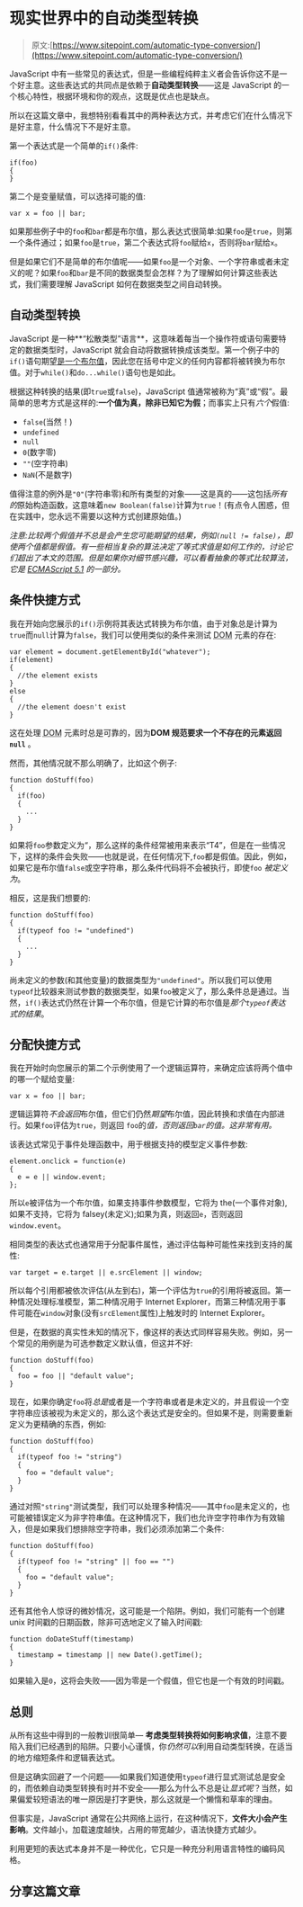 # 现实世界中的自动类型转换

> 原文:[https://www.sitepoint.com/automatic-type-conversion/](https://www.sitepoint.com/automatic-type-conversion/)

JavaScript 中有一些常见的表达式，但是一些编程纯粹主义者会告诉你这不是一个好主意。这些表达式的共同点是依赖于**自动类型转换**——这是 JavaScript 的一个核心特性，根据环境和你的观点，这既是优点也是缺点。

所以在这篇文章中，我想特别看看其中的两种表达方式，并考虑它们在什么情况下是好主意，什么情况下不是好主意。

第一个表达式是一个简单的`if()`条件:

```
if(foo)
{
}
```

第二个是变量赋值，可以选择可能的值:

```
var x = foo || bar;
```

如果那些例子中的`foo`和`bar`都是布尔值，那么表达式很简单:如果`foo`是`true`，则第一个条件通过；如果`foo`是`true`，第二个表达式将`foo`赋给`x`，否则将`bar`赋给`x`。

但是如果它们不是简单的布尔值呢——如果`foo`是一个对象、一个字符串或者未定义的呢？如果`foo`和`bar`是不同的数据类型会怎样？为了理解如何计算这些表达式，我们需要理解 JavaScript 如何在数据类型之间自动转换。

## 自动类型转换

JavaScript 是一种**“松散类型”语言**，这意味着每当一个操作符或语句需要特定的数据类型时，JavaScript 就会自动将数据转换成该类型。第一个例子中的`if()`语句期望[是一个布尔值](https://www.sitepoint.com/boolean-data-type/)，因此您在括号中定义的任何内容都将被转换为布尔值。对于`while()`和`do...while()`语句也是如此。

根据这种转换的结果(即`true`或`false`)，JavaScript 值通常被称为“真”或“假”。最简单的思考方式是这样的:**一个值为真，除非已知它为假**；而事实上只有*六个*假值:

*   `false`(当然！)
*   `undefined`
*   `null`
*   `0`(数字零)
*   `""`(空字符串)
*   `NaN`(不是数字)

值得注意的例外是`"0"`(字符串零)和所有类型的对象——这是真的——这包括*所有的*原始构造函数，这意味着`new Boolean(false)`计算为`true`！(有点令人困惑，但在实践中，您永远不需要以这种方式创建原始值。)

*注意:比较两个假值并不总是会产生您可能期望的结果，例如`(null != false)`，即使两个值都是假值。有一些相当复杂的算法决定了等式求值是如何工作的，讨论它们超出了本文的范围。但是如果你对细节感兴趣，可以看看抽象的等式比较算法，它是 [ECMAScript 5.1](http://ecma-international.org/ecma-262/5.1/) 的一部分。*

## 条件快捷方式

我在开始向您展示的`if()`示例将其表达式转换为布尔值，由于对象总是计算为`true`而`null`计算为`false`，我们可以使用类似的条件来测试 <abbr title="Document Object Model">DOM</abbr> 元素的存在:

```
var element = document.getElementById("whatever");
if(element)
{
  //the element exists
}
else
{
  //the element doesn't exist
}
```

这在处理 <abbr title="Document Object Model">DOM</abbr> 元素时总是可靠的，因为**DOM 规范要求一个不存在的元素返回`null`** 。

然而，其他情况就不那么明确了，比如这个例子:

```
function doStuff(foo)
{
  if(foo)
  {
    ...
  }
}
```

如果将`foo`参数定义为“，那么这样的条件经常被用来表示“T4”，但是在一些情况下，这样的条件会失败——也就是说，在任何情况下,`foo`都是假值。因此，例如，如果它是布尔值`false`或空字符串，那么条件代码将不会被执行，即使`foo` *被定义为*。

相反，这是我们想要的:

```
function doStuff(foo)
{
  if(typeof foo != "undefined")
  {
    ...
  }
}
```

尚未定义的参数(和其他变量)的数据类型为`"undefined"`。所以我们可以使用`typeof`比较器来测试参数的数据类型，如果`foo`被定义了，那么条件总是通过。当然，`if()`表达式仍然在计算一个布尔值，但是它计算的布尔值是*那个`typeof`表达式的结果*。

## 分配快捷方式

我在开始时向您展示的第二个示例使用了一个逻辑运算符，来确定应该将两个值中的哪一个赋给变量:

```
var x = foo || bar;
```

逻辑运算符*不会返回*布尔值，但它们仍然*期望*布尔值，因此转换和求值在内部进行。如果`foo`评估为`true`，则返回 `foo`的*值，否则返回`bar`的值。这非常有用。*

该表达式常见于事件处理函数中，用于根据支持的模型定义事件参数:

```
element.onclick = function(e)
{
  e = e || window.event;
};
```

所以`e`被评估为一个布尔值，如果支持事件参数模型，它将为 the(一个事件对象),如果不支持，它将为 falsey(未定义);如果为真，则返回`e`，否则返回`window.event`。

相同类型的表达式也通常用于分配事件属性，通过评估每种可能性来找到支持的属性:

```
var target = e.target || e.srcElement || window;
```

所以每个引用都被依次评估(从左到右)，第一个评估为`true`的引用将被返回。第一种情况处理标准模型，第二种情况用于 Internet Explorer，而第三种情况用于事件可能在`window`对象(没有`srcElement`属性)上触发时的 Internet Explorer。

但是，在数据的真实性未知的情况下，像这样的表达式同样容易失败。例如，另一个常见的用例是为可选参数定义默认值，但这并不好:

```
function doStuff(foo)
{
  foo = foo || "default value";
}
```

现在，如果你确定`foo`将*总是*或者是一个字符串或者是未定义的，并且假设一个空字符串应该被视为未定义的，那么这个表达式是安全的。但如果不是，则需要重新定义为更精确的东西，例如:

```
function doStuff(foo)
{
  if(typeof foo != "string")
  {
    foo = "default value";
  }
}
```

通过对照`"string"`测试类型，我们可以处理多种情况——其中`foo`是未定义的，也可能被错误定义为非字符串值。在这种情况下，我们也允许空字符串作为有效输入，但是如果我们想排除空字符串，我们必须添加第二个条件:

```
function doStuff(foo)
{
  if(typeof foo != "string" || foo == "")
  {
    foo = "default value";
  }
}
```

还有其他令人惊讶的微妙情况，这可能是一个陷阱。例如，我们可能有一个创建 unix 时间戳的日期函数，除非可选地定义了输入时间戳:

```
function doDateStuff(timestamp)
{
  timestamp = timestamp || new Date().getTime();
}
```

如果输入是`0`，这将会失败——因为零是一个假值，但它也是一个有效的时间戳。

## 总则

从所有这些中得到的一般教训很简单— **考虑类型转换将如何影响求值**，注意不要陷入我们已经遇到的陷阱。只要小心谨慎，你*仍然可以*利用自动类型转换，在适当的地方缩短条件和逻辑表达式。

但是这确实回避了一个问题——如果我们知道使用`typeof`进行显式测试总是安全的，而依赖自动类型转换有时并不安全——那么为什么不总是让*显式呢*？当然，如果偏爱较短语法的唯一原因是打字更快，那么这就是一个懒惰和草率的理由。

但事实是，JavaScript 通常在公共网络上运行，在这种情况下，**文件大小会产生影响**。文件越小，加载速度越快，占用的带宽越少，语法快捷方式越少。

利用更短的表达式本身并不是一种优化，它只是一种充分利用语言特性的编码风格。

## 分享这篇文章
